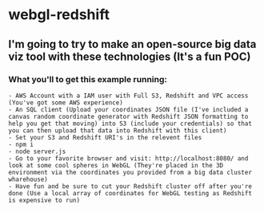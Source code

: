 # webgl-redshift

## I'm going to try to make an open-source big data viz tool with these technologies (It's a fun POC)

### What you'll to get this example running:
    - AWS Account with a IAM user with Full S3, Redshift and VPC access (You've got some AWS experience)
    - An SQL client (Upload your coordinates JSON file (I've included a canvas random coordinate generator with Redshift JSON formatting to help you get that moving) into S3 (include your credentials) so that you can then upload that data into Redshift with this client)
    - Set your S3 and Redshift URI's in the relevent files
    - npm i
    - node server.js
    - Go to your favorite browser and visit: http://localhost:8080/ and look at some cool spheres in WebGL (They're placed in the 3D environment via the coordinates you provided from a big data cluster wharehouse)
    - Have fun and be sure to cut your Redshift cluster off after you're done (Use a local array of coordinates for WebGL testing as Redshift is expensive to run)
